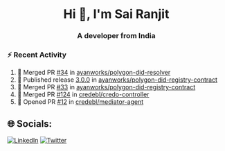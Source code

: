 <h1 align="center">Hi 👋, I'm Sai Ranjit</h1>
<h3 align="center">A developer from India</h3>

### :zap: Recent Activity

<!--START_SECTION:activity-->
1. 🎉 Merged PR [#34](https://github.com/ayanworks/polygon-did-resolver/pull/34) in [ayanworks/polygon-did-resolver](https://github.com/ayanworks/polygon-did-resolver)
2. 🚀 Published release [3.0.0](https://github.com/ayanworks/polygon-did-registry-contract/releases/tag/3.0.0) in [ayanworks/polygon-did-registry-contract](https://github.com/ayanworks/polygon-did-registry-contract)
3. 🎉 Merged PR [#33](https://github.com/ayanworks/polygon-did-registry-contract/pull/33) in [ayanworks/polygon-did-registry-contract](https://github.com/ayanworks/polygon-did-registry-contract)
4. 🎉 Merged PR [#124](https://github.com/credebl/credo-controller/pull/124) in [credebl/credo-controller](https://github.com/credebl/credo-controller)
5. 💪 Opened PR [#12](https://github.com/credebl/mediator-agent/pull/12) in [credebl/mediator-agent](https://github.com/credebl/mediator-agent)
<!--END_SECTION:activity-->

## 🌐 Socials:
[![LinkedIn](https://img.shields.io/badge/LinkedIn-%230077B5.svg?logo=linkedin&logoColor=white)](https://linkedin.com/in/sairanjit) [![Twitter](https://img.shields.io/badge/Twitter-%231DA1F2.svg?logo=Twitter&logoColor=white)](https://twitter.com/sairanjit_) 

